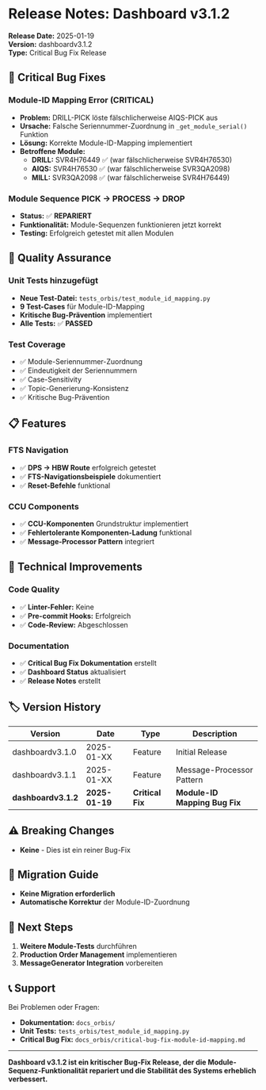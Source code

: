 # Release Notes: Dashboard v3.1.2

**Release Date:** 2025-01-19  
**Version:** dashboardv3.1.2  
**Type:** Critical Bug Fix Release  

## 🚨 **Critical Bug Fixes**

### **Module-ID Mapping Error (CRITICAL)**
- **Problem:** DRILL-PICK löste fälschlicherweise AIQS-PICK aus
- **Ursache:** Falsche Seriennummer-Zuordnung in `_get_module_serial()` Funktion
- **Lösung:** Korrekte Module-ID-Mapping implementiert
- **Betroffene Module:**
  - **DRILL:** SVR4H76449 ✅ (war fälschlicherweise SVR4H76530)
  - **AIQS:** SVR4H76530 ✅ (war fälschlicherweise SVR3QA2098)
  - **MILL:** SVR3QA2098 ✅ (war fälschlicherweise SVR4H76449)

### **Module Sequence PICK → PROCESS → DROP**
- **Status:** ✅ **REPARIERT**
- **Funktionalität:** Module-Sequenzen funktionieren jetzt korrekt
- **Testing:** Erfolgreich getestet mit allen Modulen

## 🧪 **Quality Assurance**

### **Unit Tests hinzugefügt**
- **Neue Test-Datei:** `tests_orbis/test_module_id_mapping.py`
- **9 Test-Cases** für Module-ID-Mapping
- **Kritische Bug-Prävention** implementiert
- **Alle Tests:** ✅ **PASSED**

### **Test Coverage**
- ✅ Module-Seriennummer-Zuordnung
- ✅ Eindeutigkeit der Seriennummern
- ✅ Case-Sensitivity
- ✅ Topic-Generierung-Konsistenz
- ✅ Kritische Bug-Prävention

## 📋 **Features**

### **FTS Navigation**
- ✅ **DPS → HBW Route** erfolgreich getestet
- ✅ **FTS-Navigationsbeispiele** dokumentiert
- ✅ **Reset-Befehle** funktional

### **CCU Components**
- ✅ **CCU-Komponenten** Grundstruktur implementiert
- ✅ **Fehlertolerante Komponenten-Ladung** funktional
- ✅ **Message-Processor Pattern** integriert

## 🔧 **Technical Improvements**

### **Code Quality**
- ✅ **Linter-Fehler:** Keine
- ✅ **Pre-commit Hooks:** Erfolgreich
- ✅ **Code-Review:** Abgeschlossen

### **Documentation**
- ✅ **Critical Bug Fix Dokumentation** erstellt
- ✅ **Dashboard Status** aktualisiert
- ✅ **Release Notes** erstellt

## 🏷️ **Version History**

| Version | Date | Type | Description |
|---------|------|------|-------------|
| dashboardv3.1.0 | 2025-01-XX | Feature | Initial Release |
| dashboardv3.1.1 | 2025-01-XX | Feature | Message-Processor Pattern |
| **dashboardv3.1.2** | **2025-01-19** | **Critical Fix** | **Module-ID Mapping Bug Fix** |

## ⚠️ **Breaking Changes**
- **Keine** - Dies ist ein reiner Bug-Fix

## 🔄 **Migration Guide**
- **Keine Migration erforderlich**
- **Automatische Korrektur** der Module-ID-Zuordnung

## 🎯 **Next Steps**
1. **Weitere Module-Tests** durchführen
2. **Production Order Management** implementieren
3. **MessageGenerator Integration** vorbereiten

## 📞 **Support**
Bei Problemen oder Fragen:
- **Dokumentation:** `docs_orbis/`
- **Unit Tests:** `tests_orbis/test_module_id_mapping.py`
- **Critical Bug Fix:** `docs_orbis/critical-bug-fix-module-id-mapping.md`

---

**Dashboard v3.1.2 ist ein kritischer Bug-Fix Release, der die Module-Sequenz-Funktionalität repariert und die Stabilität des Systems erheblich verbessert.**
